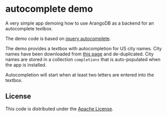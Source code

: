 # autocomplete demo

A very simple app demoing how to use ArangoDB as a backend for an autocomplete textbox.

The demo code is based on [jquery autocomplete](http://jqueryui.com/autocomplete/).

The demo provides a textbox with autocompletion for US city names.
City names have been downloaded from [this page](https://tommcfarlin.com/country-state-and-city/)
and de-duplicated. City names are stored in a collection `completions` that is auto-populated
when the app is installed.

Autocompletion will start when at least two letters are entered into the textbox.

## License

This code is distributed under the [Apache License](http://www.apache.org/licenses/LICENSE-2.0).
